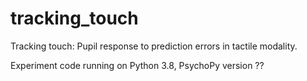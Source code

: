 # tracking_touch
Tracking touch: Pupil response to prediction errors in tactile modality.

Experiment code running on Python 3.8, PsychoPy version ??
